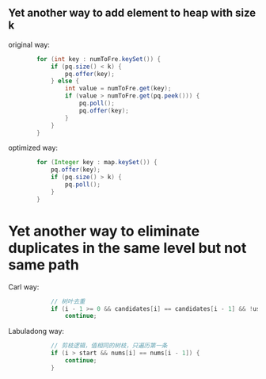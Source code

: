 ## Yet another way to add element to heap with size k

original way:
```java
        for (int key : numToFre.keySet()) {
            if (pq.size() < k) {
                pq.offer(key);
            } else {
                int value = numToFre.get(key);
                if (value > numToFre.get(pq.peek())) {
                    pq.poll();
                    pq.offer(key);
                }
            }
        }
```


optimized way:
```java
        for (Integer key : map.keySet()) {
            pq.offer(key);
            if (pq.size() > k) {
                pq.poll();
            }
        }
```

# Yet another way to eliminate duplicates in the same level but not same path

Carl way:
```java
            // 树叶去重
            if (i - 1 >= 0 && candidates[i] == candidates[i - 1] && !used[i - 1])
                continue;
```

Labuladong way:
```java
            // 剪枝逻辑，值相同的树枝，只遍历第一条
            if (i > start && nums[i] == nums[i - 1]) {
                continue;
            }
```

